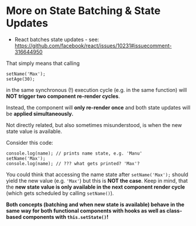 # More on State Batching & State Updates

- React batches state updates - see: https://github.com/facebook/react/issues/10231#issuecomment-316644950

That simply means that calling
```
setName('Max');
setAge(30);
```

in the same synchronous (!) execution cycle (e.g. in the same function) will **NOT trigger two component re-render cycles**.

Instead, the component will **only re-render once** and both state updates will be **applied simultaneously.**

Not directly related, but also sometimes misunderstood, is when the new state value is available.

Consider this code:
```
console.log(name); // prints name state, e.g. 'Manu'
setName('Max');
console.log(name); // ??? what gets printed? 'Max'?
```

You could think that accessing the name state after `setName('Max');` should yield the new value (e.g. `'Max'`) but this is **NOT the case**. Keep in mind, that the **new state value is only available in the next component render cycle** (which gets scheduled by calling `setName()`).

**Both concepts (batching and when new state is available) behave in the same way for both functional components with hooks as well as class-based components with `this.setState()`!**
